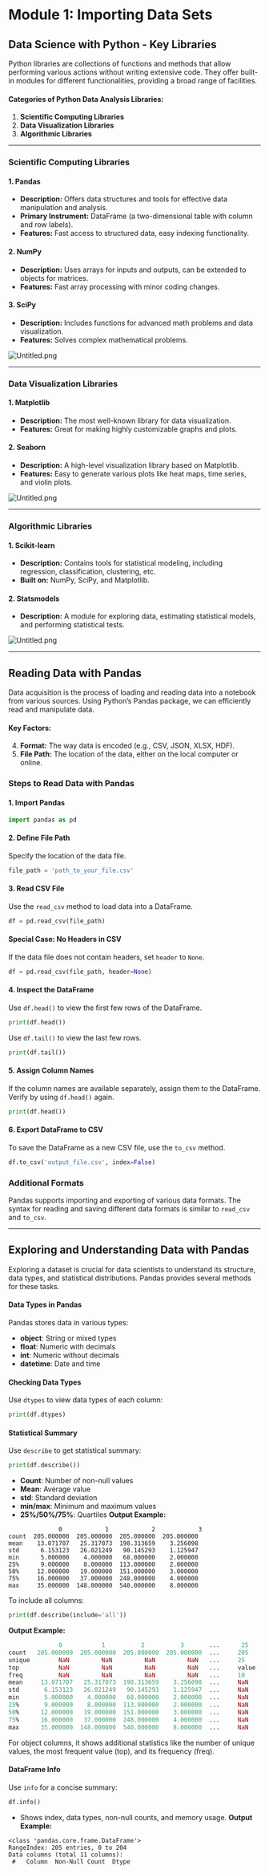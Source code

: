 

# Module 1: Importing Data Sets
## Data Science with Python - Key Libraries
Python libraries are collections of functions and methods that allow performing various actions without writing extensive code. They offer built-in modules for different functionalities, providing a broad range of facilities.
#### Categories of Python Data Analysis Libraries:
1. **Scientific Computing Libraries**
2. **Data Visualization Libraries**
3. **Algorithmic Libraries**

___
### Scientific Computing Libraries
#### 1. **Pandas**
- **Description:** Offers data structures and tools for effective data manipulation and analysis.
- **Primary Instrument:** DataFrame (a two-dimensional table with column and row labels).
- **Features:** Fast access to structured data, easy indexing functionality.
#### 2. **NumPy**
- **Description:** Uses arrays for inputs and outputs, can be extended to objects for matrices.
- **Features:** Fast array processing with minor coding changes.
#### 3. **SciPy**
- **Description:** Includes functions for advanced math problems and data visualization.
- **Features:** Solves complex mathematical problems.

![Untitled.png](https://prod-files-secure.s3.us-west-2.amazonaws.com/03e82b26-cccb-4906-bb56-adabcbdc0655/997ac361-58a8-4f04-bb0f-79fea4baa761/Untitled.png?X-Amz-Algorithm=AWS4-HMAC-SHA256&X-Amz-Content-Sha256=UNSIGNED-PAYLOAD&X-Amz-Credential=ASIAZI2LB4667RLJM4EV%2F20250201%2Fus-west-2%2Fs3%2Faws4_request&X-Amz-Date=20250201T091432Z&X-Amz-Expires=3600&X-Amz-Security-Token=IQoJb3JpZ2luX2VjEMj%2F%2F%2F%2F%2F%2F%2F%2F%2F%2FwEaCXVzLXdlc3QtMiJGMEQCIG20KDqxEjXdJGG4AiCri%2FjLyDvhWP7m2prtwkGVdDwtAiAZpXX79H8Kfp4Bd%2FY%2BHngFXb40xswDSneQBhyb5D6pUiqIBAjR%2F%2F%2F%2F%2F%2F%2F%2F%2F%2F8BEAAaDDYzNzQyMzE4MzgwNSIMaeIFnPBQxX8tko%2FmKtwDaIS5BJIo8poG0LqYsUv6ljVVMhK3G6FGF5SwXoc75qC6Szu%2BpF%2F0mYgWSeDVliWzWuogO0eFQfI%2BWtpxZmIUS9QpXirLotr17OZosc3aUm7OLHm%2FaIkK3x5NhBM86pD5zDpfeqEDpnjEnprZQ%2Bgkb5CSJfEIiYhExQG7qLoBPDeJ3KGJaBQDEWU93VwTp4bbUCBdRRpVdWGjyFh8wyhXglpj3VTpZ1GxaQHM%2BtxyN29lwU5yjdQaK%2FSvxD%2Bw9hzEbDwbJptyCrzE2esrRIE0Zref6Uj73hsquExgXWSr8jErSjMTB%2B5CJ6BPNBNfAikMbwCeZInp4Zy7uQH9X1szBh0kkSQhMZEmWwkBRIR5U3cfH%2FCHIcGbgCfnnvNuDeR0eZlhFMfxmcME8S%2FGehiPhu1ZRZgJeqcjS9QBiFMMZDIW5F5CTjrEdv%2FeMVZnY9Lz%2F8PW4koyyAiqRdryPI5uysUHSfyH30A2cZ7CbmUt%2FBBFkL58mJNAXQ0YOlmO6WpmmCPytzIog0Q%2BZP8pGCX%2BwvvUw7TIOR1JorHerK8E67fy%2FqBjEBN%2FAZadcdg%2FtuT8rCZDjop3Wg%2BB09R9WY6HQcCWyMYv23WOWP3RjHzdkBysNkN%2Fw9RPcM6ngqkwwKT3vAY6pgHa9oAtdzI44qYVuOzyLaO5W%2Fetb6%2F5wO3otnM9WtSokrYTFvr7S2B8bpIBXbL2o2Y5U7HjrMRIew2gx%2F6sfIfWdxEQb3aAun3k3bHtaRtvUa320%2BkZA%2F0oTK%2Fa8tB9qnxhlyaDIi%2FSJ%2Frsu%2FvTIFzr1VeV%2F04Rz0P4LIOLrjJGJ2mPjvGYroBqzHXGwBVwKmPkfYh%2BJEXCi8DS3diqlspc34aD4cvC&X-Amz-Signature=2e3208c27803118c493db477839fae83fd2295ce77c7e9449de8d9fb079db9b1&X-Amz-SignedHeaders=host&x-id=GetObject)
___
### Data Visualization Libraries
#### 1. **Matplotlib**
- **Description:** The most well-known library for data visualization.
- **Features:** Great for making highly customizable graphs and plots.
#### 2. **Seaborn**
- **Description:** A high-level visualization library based on Matplotlib.
- **Features:** Easy to generate various plots like heat maps, time series, and violin plots.

![Untitled.png](https://prod-files-secure.s3.us-west-2.amazonaws.com/03e82b26-cccb-4906-bb56-adabcbdc0655/733d1e42-5a53-4fd8-90c1-3d85254369a6/Untitled.png?X-Amz-Algorithm=AWS4-HMAC-SHA256&X-Amz-Content-Sha256=UNSIGNED-PAYLOAD&X-Amz-Credential=ASIAZI2LB46653XYJ5XM%2F20250201%2Fus-west-2%2Fs3%2Faws4_request&X-Amz-Date=20250201T091431Z&X-Amz-Expires=3600&X-Amz-Security-Token=IQoJb3JpZ2luX2VjEMj%2F%2F%2F%2F%2F%2F%2F%2F%2F%2FwEaCXVzLXdlc3QtMiJIMEYCIQDzrjvbNxouojSAJQ0Gcxwlix6JJ%2Fla9Kt3KXiOE9FZIgIhAJiPsMf3o4DkZp4KOlSgHDwD0cPuMiAACt9DFZg4sfpuKogECNH%2F%2F%2F%2F%2F%2F%2F%2F%2F%2FwEQABoMNjM3NDIzMTgzODA1Igyaea5IIx0by%2FqRui4q3APUSam0wIdG3N18gZLQL4qINrrF3z1qC%2FaWwfGT6KJ8eJRKUxaYsL28BHmW8XkteDQVx2wWvveD6KQayRy0kmIypkZx9mNdeR0Y9rV6P0BFXWeF7zMioPNibeBeJBeHqgKcwPkSiy6hF5rDgxNJAs%2Fa7zVuPY5tiMezBVEf3iaJZEnccsf1a5OVoZgsmQSxYaV3%2BwgHKPKjeJwgQQgvtXyVGOuKlNsDg4pHwgBngT50T7j1TCYpyGt0bU6hFddyVyEo2XJHlE5I%2BUPsZcRMqEu3Dqrc3QOJSdDARYaX2zI%2BHcvM45w1bDz3bDSIeQYxdFtMli4b43IqX130lRI9iQeGsaGuGmPhtDasnW%2FZ36OtqUqhB8wTFGoxu98UT%2FarhZa3NF35%2F6NfkBFfJq5FeqOMu2ORClgQE0adqkIIodh0hsFCi1Q1PYh%2FZmdnSd8Bbnx8SWfrejQjO44BV1fG1wpzHlBVXuveKU3eiFS39QNs3nji%2F6MFmPsSxYt8Kof7Qmx3Gdw4V3assDn7rEGPxbTsIEWCrq4RfYT1qx0E6el83CyI68YLLBjcMgrWDJ4xxQmUiCj3xx8pZ1xdkqB7YEXrDIp5eDuwNd88TGr9lh4qr3V9CS9P1h7Dn%2FwOzzCipPe8BjqkAUirymWQrOVSr0EafKWI2JDwtI9%2Fdm44BdvOKJ5qmocOZygvIeL3J5NUBZSIcATk28q1SBRXJwEbzZIRctXVDPTGBeCp7w6kVTbuhb89Ej1z%2FzAbjBfcKHjHMhks5%2BfAXz5VSIVRhEnmQoNNMx3NSBniA3xtRzojWETHPHbcq1Nsk1hc3aiSxtTZHI0knKNAL5ztdPPBsYpzbfAfTKxJe08uHPqD&X-Amz-Signature=191fac37a99256eecd20fd387f83531308059d92ff4930aa9c6da83a8cbaf7df&X-Amz-SignedHeaders=host&x-id=GetObject)
___
### Algorithmic Libraries
#### 1. **Scikit-learn**
- **Description:** Contains tools for statistical modeling, including regression, classification, clustering, etc.
- **Built on:** NumPy, SciPy, and Matplotlib.
#### 2. **Statsmodels**
- **Description:** A module for exploring data, estimating statistical models, and performing statistical tests.

![Untitled.png](https://prod-files-secure.s3.us-west-2.amazonaws.com/03e82b26-cccb-4906-bb56-adabcbdc0655/c62885f5-417d-4179-834f-d68f8f2bdf39/Untitled.png?X-Amz-Algorithm=AWS4-HMAC-SHA256&X-Amz-Content-Sha256=UNSIGNED-PAYLOAD&X-Amz-Credential=ASIAZI2LB46653XYJ5XM%2F20250201%2Fus-west-2%2Fs3%2Faws4_request&X-Amz-Date=20250201T091431Z&X-Amz-Expires=3600&X-Amz-Security-Token=IQoJb3JpZ2luX2VjEMj%2F%2F%2F%2F%2F%2F%2F%2F%2F%2FwEaCXVzLXdlc3QtMiJIMEYCIQDzrjvbNxouojSAJQ0Gcxwlix6JJ%2Fla9Kt3KXiOE9FZIgIhAJiPsMf3o4DkZp4KOlSgHDwD0cPuMiAACt9DFZg4sfpuKogECNH%2F%2F%2F%2F%2F%2F%2F%2F%2F%2FwEQABoMNjM3NDIzMTgzODA1Igyaea5IIx0by%2FqRui4q3APUSam0wIdG3N18gZLQL4qINrrF3z1qC%2FaWwfGT6KJ8eJRKUxaYsL28BHmW8XkteDQVx2wWvveD6KQayRy0kmIypkZx9mNdeR0Y9rV6P0BFXWeF7zMioPNibeBeJBeHqgKcwPkSiy6hF5rDgxNJAs%2Fa7zVuPY5tiMezBVEf3iaJZEnccsf1a5OVoZgsmQSxYaV3%2BwgHKPKjeJwgQQgvtXyVGOuKlNsDg4pHwgBngT50T7j1TCYpyGt0bU6hFddyVyEo2XJHlE5I%2BUPsZcRMqEu3Dqrc3QOJSdDARYaX2zI%2BHcvM45w1bDz3bDSIeQYxdFtMli4b43IqX130lRI9iQeGsaGuGmPhtDasnW%2FZ36OtqUqhB8wTFGoxu98UT%2FarhZa3NF35%2F6NfkBFfJq5FeqOMu2ORClgQE0adqkIIodh0hsFCi1Q1PYh%2FZmdnSd8Bbnx8SWfrejQjO44BV1fG1wpzHlBVXuveKU3eiFS39QNs3nji%2F6MFmPsSxYt8Kof7Qmx3Gdw4V3assDn7rEGPxbTsIEWCrq4RfYT1qx0E6el83CyI68YLLBjcMgrWDJ4xxQmUiCj3xx8pZ1xdkqB7YEXrDIp5eDuwNd88TGr9lh4qr3V9CS9P1h7Dn%2FwOzzCipPe8BjqkAUirymWQrOVSr0EafKWI2JDwtI9%2Fdm44BdvOKJ5qmocOZygvIeL3J5NUBZSIcATk28q1SBRXJwEbzZIRctXVDPTGBeCp7w6kVTbuhb89Ej1z%2FzAbjBfcKHjHMhks5%2BfAXz5VSIVRhEnmQoNNMx3NSBniA3xtRzojWETHPHbcq1Nsk1hc3aiSxtTZHI0knKNAL5ztdPPBsYpzbfAfTKxJe08uHPqD&X-Amz-Signature=c35c69c762e86fa10a03ecd29acffb43014b13a67ee58ae9409dc627a6f789b7&X-Amz-SignedHeaders=host&x-id=GetObject)
___
## Reading Data with Pandas
Data acquisition is the process of loading and reading data into a notebook from various sources. Using Python’s Pandas package, we can efficiently read and manipulate data.
#### Key Factors:
4. **Format:** The way data is encoded (e.g., CSV, JSON, XLSX, HDF).
5. **File Path:** The location of the data, either on the local computer or online.
### Steps to Read Data with Pandas
#### 1. **Import Pandas**
```python
import pandas as pd
```
#### 2. **Define File Path**
Specify the location of the data file.
```python
file_path = 'path_to_your_file.csv'
```
#### 3. **Read CSV File**
Use the `read_csv` method to load data into a DataFrame.
```python
df = pd.read_csv(file_path)
```
#### Special Case: No Headers in CSV
If the data file does not contain headers, set `header` to `None`.
```python
df = pd.read_csv(file_path, header=None)
```
#### 4. **Inspect the DataFrame**
Use `df.head()` to view the first few rows of the DataFrame.
```python
print(df.head())
```
Use `df.tail()` to view the last few rows.
```python
print(df.tail())
```
#### 5. **Assign Column Names**
If the column names are available separately, assign them to the DataFrame.
Verify by using `df.head()` again.
```python
print(df.head())
```
#### 6. **Export DataFrame to CSV**
To save the DataFrame as a new CSV file, use the `to_csv` method.
```python
df.to_csv('output_file.csv', index=False)
```
### Additional Formats
Pandas supports importing and exporting of various data formats. The syntax for reading and saving different data formats is similar to `read_csv` and `to_csv`.
___
## Exploring and Understanding Data with Pandas
Exploring a dataset is crucial for data scientists to understand its structure, data types, and statistical distributions. Pandas provides several methods for these tasks.
#### Data Types in Pandas
Pandas stores data in various types:
- **object**: String or mixed types
- **float**: Numeric with decimals
- **int**: Numeric without decimals
- **datetime**: Date and time
#### Checking Data Types
Use `dtypes` to view data types of each column:
```python
print(df.dtypes)
```
#### Statistical Summary
Use `describe` to get statistical summary:
```python
print(df.describe())
```
- **Count**: Number of non-null values
- **Mean**: Average value
- **std**: Standard deviation
- **min/max**: Minimum and maximum values
- **25%/50%/75%**: Quartiles
**Output Example:**
```plain text
              0            1            2            3
count  205.000000  205.000000  205.000000  205.000000
mean    13.071707   25.317073  198.313659    3.256098
std      6.153123   26.021249   90.145293    1.125947
min      5.000000    4.000000   68.000000    2.000000
25%      9.000000    8.000000  113.000000    2.000000
50%     12.000000   19.000000  151.000000    3.000000
75%     16.000000   37.000000  248.000000    4.000000
max     35.000000  148.000000  540.000000    8.000000
```
To include all columns:
```python
print(df.describe(include='all'))
```
**Output Example:**
```r
              0           1          2          3       ...      25       26       27
count   205.000000  205.000000  205.000000  205.000000  ...     205      205      205
unique        NaN         NaN         NaN         NaN   ...     25       25       25
top           NaN         NaN         NaN         NaN   ...     value    value    value
freq          NaN         NaN         NaN         NaN   ...     10       10       10
mean     13.071707   25.317073  198.313659    3.256098  ...     NaN      NaN      NaN
std       6.153123   26.021249   90.145293    1.125947  ...     NaN      NaN      NaN
min       5.000000    4.000000   68.000000    2.000000  ...     NaN      NaN      NaN
25%       9.000000    8.000000  113.000000    2.000000  ...     NaN      NaN      NaN
50%      12.000000   19.000000  151.000000    3.000000  ...     NaN      NaN      NaN
75%      16.000000   37.000000  248.000000    4.000000  ...     NaN      NaN      NaN
max      35.000000  148.000000  540.000000    8.000000  ...     NaN      NaN      NaN
```
For object columns, it shows additional statistics like the number of unique values, the most frequent value (top), and its frequency (freq).
#### DataFrame Info
Use `info` for a concise summary:
```python
df.info()
```
- Shows index, data types, non-null counts, and memory usage.
**Output Example:**
```less
<class 'pandas.core.frame.DataFrame'>
RangeIndex: 205 entries, 0 to 204
Data columns (total 11 columns):
 #   Column  Non-Null Count  Dtype
